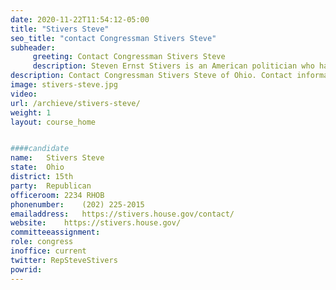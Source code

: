 ```yaml
---
date: 2020-11-22T11:54:12-05:00
title: "Stivers Steve"
seo_title: "contact Congressman Stivers Steve"
subheader:
     greeting: Contact Congressman Stivers Steve 
     description: Steven Ernst Stivers is an American politician who has been the U.S. Representative for Ohio's 15th congressional district since 2011. He is a member of the Republican Party, and became chair of the National Republican Congressional Committee in 2017.
description: Contact Congressman Stivers Steve of Ohio. Contact information for Stivers Steve includes email address, phone number, and mailing address.
image: stivers-steve.jpg
video: 
url: /archieve/stivers-steve/
weight: 1
layout: course_home


####candidate
name:	Stivers Steve
state:	Ohio
district: 15th
party:	Republican
officeroom:	2234 RHOB
phonenumber:	(202) 225-2015
emailaddress:	https://stivers.house.gov/contact/
website:	https://stivers.house.gov/
committeeassignment: 
role: congress
inoffice: current
twitter: RepSteveStivers
powrid: 
---
```



